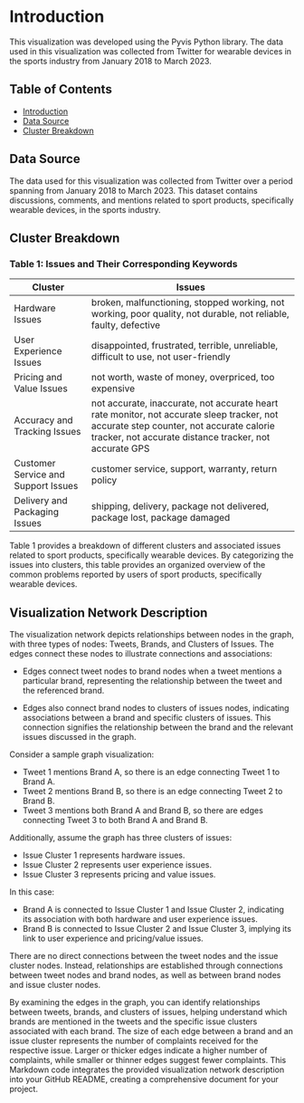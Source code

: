 # Introduction

This visualization was developed using the Pyvis Python library. The data used in this visualization was collected from Twitter for wearable devices in the sports industry from January 2018 to March 2023.

## Table of Contents
- [Introduction](#introduction)
- [Data Source](#data-source)
- [Cluster Breakdown](#cluster-breakdown)

## Data Source

The data used for this visualization was collected from Twitter over a period spanning from January 2018 to March 2023. This dataset contains discussions, comments, and mentions related to sport products, specifically wearable devices, in the sports industry.

## Cluster Breakdown

### Table 1: Issues and Their Corresponding Keywords

| Cluster                   | Issues                                                                                                   |
|---------------------------|---------------------------------------------------------------------------------------------------------|
| Hardware Issues           | broken, malfunctioning, stopped working, not working, poor quality, not durable, not reliable, faulty, defective |
| User Experience Issues    | disappointed, frustrated, terrible, unreliable, difficult to use, not user-friendly                   |
| Pricing and Value Issues  | not worth, waste of money, overpriced, too expensive                                                  |
| Accuracy and Tracking Issues | not accurate, inaccurate, not accurate heart rate monitor, not accurate sleep tracker, not accurate step counter, not accurate calorie tracker, not accurate distance tracker, not accurate GPS |
| Customer Service and Support Issues | customer service, support, warranty, return policy                                          |
| Delivery and Packaging Issues | shipping, delivery, package not delivered, package lost, package damaged                               |

Table 1 provides a breakdown of different clusters and associated issues related to sport products, specifically wearable devices. By categorizing the issues into clusters, this table provides an organized overview of the common problems reported by users of sport products, specifically wearable devices.

## Visualization Network Description

The visualization network depicts relationships between nodes in the graph, with three types of nodes: Tweets, Brands, and Clusters of Issues. The edges connect these nodes to illustrate connections and associations:

- Edges connect tweet nodes to brand nodes when a tweet mentions a particular brand, representing the relationship between the tweet and the referenced brand.

- Edges also connect brand nodes to clusters of issues nodes, indicating associations between a brand and specific clusters of issues. This connection signifies the relationship between the brand and the relevant issues discussed in the graph.

Consider a sample graph visualization:

- Tweet 1 mentions Brand A, so there is an edge connecting Tweet 1 to Brand A.
- Tweet 2 mentions Brand B, so there is an edge connecting Tweet 2 to Brand B.
- Tweet 3 mentions both Brand A and Brand B, so there are edges connecting Tweet 3 to both Brand A and Brand B.

Additionally, assume the graph has three clusters of issues:

- Issue Cluster 1 represents hardware issues.
- Issue Cluster 2 represents user experience issues.
- Issue Cluster 3 represents pricing and value issues.

In this case:

- Brand A is connected to Issue Cluster 1 and Issue Cluster 2, indicating its association with both hardware and user experience issues.
- Brand B is connected to Issue Cluster 2 and Issue Cluster 3, implying its link to user experience and pricing/value issues.

There are no direct connections between the tweet nodes and the issue cluster nodes. Instead, relationships are established through connections between tweet nodes and brand nodes, as well as between brand nodes and issue cluster nodes.

By examining the edges in the graph, you can identify relationships between tweets, brands, and clusters of issues, helping understand which brands are mentioned in the tweets and the specific issue clusters associated with each brand. The size of each edge between a brand and an issue cluster represents the number of complaints received for the respective issue. Larger or thicker edges indicate a higher number of complaints, while smaller or thinner edges suggest fewer complaints.
This Markdown code integrates the provided visualization network description into your GitHub README, creating a comprehensive document for your project.






